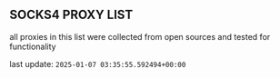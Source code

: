 ## SOCKS4 PROXY LIST

all proxies in this list were collected from open sources and tested for functionality

last update: `2025-01-07 03:35:55.592494+00:00`